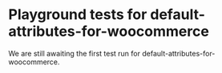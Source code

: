 # Playground tests for default-attributes-for-woocommerce
We are still awaiting the first test run for default-attributes-for-woocommerce.
